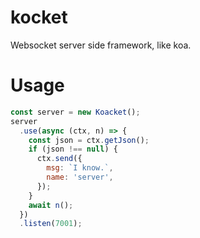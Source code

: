# kocket
Websocket server side framework, like koa.

# Usage
```javascript
const server = new Koacket();
server
  .use(async (ctx, n) => {
    const json = ctx.getJson();
    if (json !== null) {
      ctx.send({
        msg: `I know.`,
        name: 'server',
      });
    }
    await n();
  })
  .listen(7001);
```
